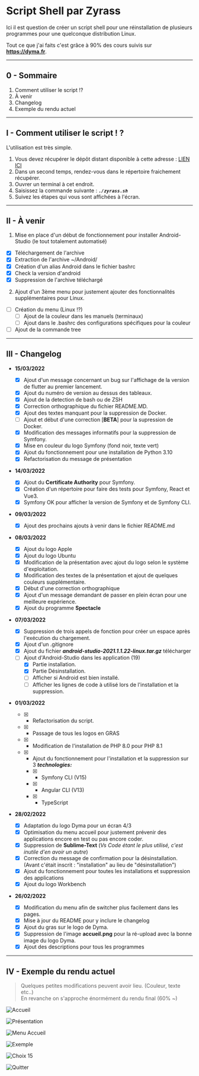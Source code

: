 # Script Shell par Zyrass

Ici il est question de créer un script shell pour une réinstallation de plusieurs programmes pour une quelconque distribution Linux.

Tout ce que j'ai faits c'est grâce à 90% des cours suivis sur **https://dyma.fr**.

---

## 0 - Sommaire

1. Comment utiliser le script !?
2. À venir
3. Changelog
4. Exemple du rendu actuel

---

## I - Comment utiliser le script ! ?

L'utilisation est très simple.

1. Vous devez récupérer le dépôt distant disponible à cette adresse : [LIEN ICI](https://github.com/Zyrass/Script_Install_Uninstall_Programme_On_Linux_And_Mac)
2. Dans un second temps, rendez-vous dans le répertoire fraichement récupérer.
3. Ouvrer un terminal à cet endroit.
4. Saisissez la commande suivante : **_`./zyrass.sh`_**
5. Suivez les étapes qui vous sont affichées à l'écran.

---

## II - À venir

1. Mise en place d'un début de fonctionnement pour installer Android-Studio (le tout totalement automatisé)

- [x] Téléchargement de l'archive
- [x] Extraction de l'archive ~/Android/
- [x] Création d'un alias Android dans le fichier bashrc
- [x] Check la version d'android
- [x] Suppression de l'archive téléchargé

2. Ajout d'un 3ème menu pour justement ajouter des fonctionnalités supplémentaires pour Linux.

- [ ] Création du menu (Linux !?)
  - [ ] Ajout de la couleur dans les manuels (terminaux)
  - [ ] Ajout dans le .bashrc des configurations spécifiques pour la couleur
- [ ] Ajout de la commande tree

---

## III - Changelog

- **15/03/2022**

  - [x] Ajout d'un message concernant un bug sur l'affichage de la version de flutter au premier lancement.
  - [x] Ajout du numéro de version au dessus des tableaux.
  - [x] Ajout de la detection de bash ou de ZSH
  - [x] Correction orthographique du fichier README.MD.
  - [x] Ajout des textes manquant pour la suppression de Docker.
  - [ ] Ajout et début d'une correction [**BETA**] pour la supression de Docker.
  - [x] Modification des messages informatifs pour la suppression de Symfony.
  - [x] Mise en couleur du logo Symfony (fond noir, texte vert)
  - [x] Ajout du fonctionnement pour une installation de Python 3.10
  - [x] Refactorisation du message de présentation

- **14/03/2022**

  - [x] Ajout du **Certificate Authority** pour Symfony.
  - [x] Création d'un répertoire pour faire des tests pour Symfony, React et Vue3.
  - [x] Symfony OK pour afficher la version de Symfony et de Symfony CLI.

- **09/03/2022**

  - [x] Ajout des prochains ajouts à venir dans le fichier README.md

- **08/03/2022**

  - [x] Ajout du logo Apple
  - [x] Ajout du logo Ubuntu
  - [x] Modification de la présentation avec ajout du logo selon le système d'exploitation.
  - [x] Modification des textes de la présentation et ajout de quelques couleurs supplémentaire.
  - [x] Début d'une correction orthographique
  - [x] Ajout d'un message demandant de passer en plein écran pour une meilleure expérience.
  - [x] Ajout du programme **Spectacle**

- **07/03/2022**

  - [x] Suppression de trois appels de fonction pour créer un espace après l'exécution du chargement.
  - [x] Ajout d'un .gitignore
  - [x] Ajout du fichier **_android-studio-2021.1.1.22-linux.tar.gz_** télécharger
  - [ ] Ajout d'Android-Studio dans les application (19)
    - [x] Partie installation.
    - [x] Partie Désinstallation.
    - [ ] Afficher si Android est bien installé.
    - [ ] Afficher les lignes de code à utilisé lors de l'installation et la suppression.

- **01/03/2022**

  - [x] - Refactorisation du script.
  - [x] - Passage de tous les logos en GRAS
  - [x] - Modification de l'installation de PHP 8.0 pour PHP 8.1
  - [x] - Ajout du fonctionnement pour l'installation et la suppression sur 3 **_technologies:_**
    - [x] - Symfony CLI (V15)
    - [x] - Angular CLI (V13)
    - [x] - TypeScript

- **28/02/2022**

  - [x] Adaptation du logo Dyma pour un écran 4/3
  - [x] Optimisation du menu accueil pour justement prévenir des applications encore en test ou pas encore coder.
  - [x] Suppression de **Sublime-Text** (_Vs Code étant le plus utilisé, c'est inutile d'en avoir un autre_)
  - [x] Correction du message de confirmation pour la désinstallation. (Avant c'était inscrit : "installation" au lieu de "désinstallation")
  - [x] Ajout du fonctionnement pour toutes les installations et suppression des applications
  - [x] Ajout du logo Workbench

- **26/02/2022**

  - [x] Modification du menu afin de switcher plus facilement dans les pages.
  - [x] Mise à jour du README pour y inclure le changelog
  - [x] Ajout du gras sur le logo de Dyma.
  - [x] Suppression de l'image **accueil.png** pour la ré-upload avec la bonne image du logo Dyma.
  - [x] Ajout des descriptions pour tous les programmes

---

## IV - Exemple du rendu actuel

> Quelques petites modifications peuvent avoir lieu. (Couleur, texte etc..)<br>
> En revanche on s'approche énormément du rendu final (60% ~)

![Accueil](https://github.com/Zyrass/Script_Install_Uninstall_Programme_On_Linux_And_Mac/blob/master/images/accueil.png?raw=true)

![Présentation](https://github.com/Zyrass/Script_Install_Uninstall_Programme_On_Linux_And_Mac/blob/master/images/presentation.png?raw=true)

![Menu Accueil](https://github.com/Zyrass/Script_Install_Uninstall_Programme_On_Linux_And_Mac/blob/master/images/menu_accueil.png?raw=true)

![Exemple](https://github.com/Zyrass/Script_Install_Uninstall_Programme_On_Linux_And_Mac/blob/master/images/exemple.png?raw=true)

![Choix 15](https://github.com/Zyrass/Script_Install_Uninstall_Programme_On_Linux_And_Mac/blob/master/images/choix-15.png?raw=true)

![Quitter](https://github.com/Zyrass/Script_Install_Uninstall_Programme_On_Linux_And_Mac/blob/master/images/quitter.png?raw=true)
